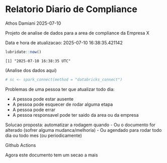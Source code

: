 # Relatorio Diario de Compliance
Athos Damiani
2025-07-10

Projeto de analise de dados para a area de compliance da Empresa X

Data e hora de atualizacao: 2025-07-10 16:38:35.421142

``` r
lubridate::now()
```

    [1] "2025-07-10 16:38:35 UTC"

(Analise dos dados aqui)

``` r
# sc <- spark_connect(method = "databricks_connect")
```

Problemas de uma pessoa ter que atualizar todo dia:

-   A pessoa pode estar ausente
-   A pessoa pode esquecer de rodar alguma etapa
-   A pessoa pode errar
-   A pessoa responsavel pode ter saido da area ou da empresa

Solucao proposta: automatizar a rodagem quando - Ou o documento for
alterado (sofrer alguma mudanca/melhoria) - Ou agendado para rodar todo
dia ou todo mes (ou periodicamente)

Github Actions

Agora este documento tem um secao a mais
